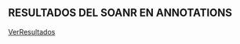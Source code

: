 ## RESULTADOS DEL SOANR EN ANNOTATIONS

[VerResultados](https://github.com/JeanValverde24/Proyecto_Rec_Espejo/actions/runs/13349326248)
